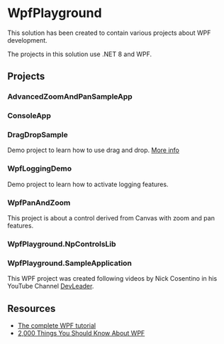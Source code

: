 # WpfPlayground

This solution has been created to contain various projects about WPF development.

The projects in this solution use .NET 8 and WPF.

## Projects

### AdvancedZoomAndPanSampleApp

### ConsoleApp

### DragDropSample

Demo project to learn how to use drag and drop. [More info](./src/DragDropSample/README.md)

### WpfLoggingDemo

Demo project to learn how to activate logging features.

### WpfPanAndZoom

This project is about a control derived from Canvas with zoom and pan features.

### WpfPlayground.NpControlsLib

### WpfPlayground.SampleApplication

This WPF project was created following videos by Nick Cosentino in his YouTube Channel [DevLeader](https://www.youtube.com/@DevLeader).


## Resources

- [The complete WPF tutorial](https://wpf-tutorial.com/)
- [2,000 Things You Should Know About WPF](https://wpf.2000things.com/index/)






